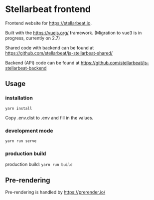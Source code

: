 # Stellarbeat frontend 
Frontend website for https://stellarbeat.io. 

Built with the https://vuejs.org/ framework. (Migration to vue3 is in progress, currently on 2.7) 

Shared code with backend can be found at https://github.com/stellarbeat/js-stellarbeat-shared/

Backend (API) code can be found at https://github.com/stellarbeat/js-stellarbeat-backend

## Usage 
### installation
`yarn install`

Copy .env.dist to .env and fill in the values.

### development mode
`yarn run serve` 

### production build
production build:
`yarn run build`

## Pre-rendering 
Pre-rendering is handled by https://prerender.io/

